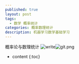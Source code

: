 ```yaml
---
published: true
layout: post
tags:
  - 数学 概率统计
categories: 概率数理统计
description: 机器学习数学基础学习
---
```

概率论与数理统计
![write]({{site.baseurl}}/_posts/git.png)![git.png]({{site.baseurl}}/_posts/git.png)


* content
{:toc}
